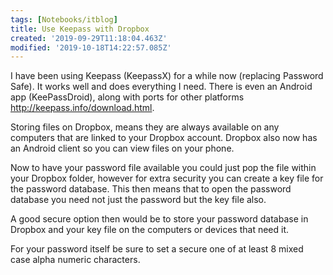 ```yaml
---
tags: [Notebooks/itblog]
title: Use Keepass with Dropbox
created: '2019-09-29T11:18:04.463Z'
modified: '2019-10-18T14:22:57.085Z'
---
```


I have been using Keepass (KeepassX) for a while now (replacing Password Safe). It works well and does everything I need. There is even an Android app (KeePassDroid), along with ports for other platforms <http://keepass.info/download.html>.

Storing files on Dropbox, means they are always available on any computers that are linked to your Dropbox account. Dropbox also now has an Android client so you can view files on your phone.

Now to have your password file available you could just pop the file within your Dropbox folder, however for extra security you can create a key file for the password database. This then means that to open the password database you need not just the password but the key file also.

A good secure option then would be to store your password database in Dropbox and your key file on the computers or devices that need it.

For your password itself be sure to set a secure one of at least 8 mixed case alpha numeric characters.
